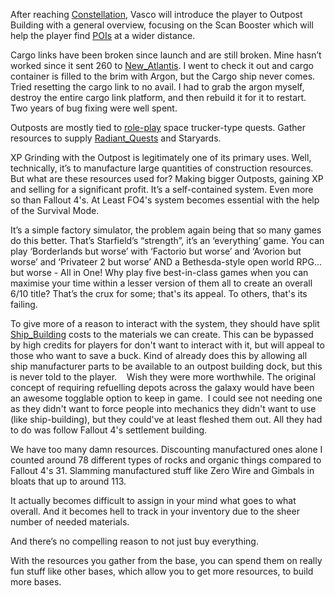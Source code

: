 After reaching [Constellation](../Main_Quest/Constellation.md), Vasco will introduce the player to Outpost Building with a general overview, focusing on the Scan Booster which will help the player find [POIs](..Exploring/Points_of_Interest.md) at a wider distance.

Cargo links have been broken since launch and are still broken. Mine hasn’t worked since it sent 260 to [New_Atlantis](Cities/New_Atlantis.md). I went to check it out and cargo container is filled to the brim with Argon, but the Cargo ship never comes. Tried resetting the cargo link to no avail. I had to grab the argon myself, destroy the entire cargo link platform, and then rebuild it for it to restart. Two years of bug fixing were well spent.

Outposts are mostly tied to [role-play](Role-Playing.md) space trucker-type quests. Gather resources to supply [Radiant_Quests](Radiant_Quests.md) and Staryards.

XP Grinding with the Outpost is legitimately one of its primary uses. Well, technically, it’s to manufacture large quantities of construction resources. 
But what are these resources used for? Making bigger Outposts, gaining XP and selling for a significant profit. It’s a self-contained system. Even more so than Fallout 4's. At Least FO4's system becomes essential with the help of the Survival Mode.

It’s a simple factory simulator, the problem again being that so many games do this better. That’s Starfield’s “strength”, it’s an ‘everything’ game. You can play ‘Borderlands but worse’ with ‘Factorio but worse’ and ‘Avorion but worse’ and ‘Privateer 2 but worse’ AND a Bethesda-style open world RPG… but worse - All in One! 
Why play five best-in-class games when you can maximise your time within a lesser version of them all to create an overall 6/10 title? That’s the crux for some; that's its appeal. To others, that's its failing.

To give more of a reason to interact with the system, they should have split [Ship_Building](Ship_Building.md) costs to the materials we can create. This can be bypassed by high credits for players for don't want to interact with it, but will appeal to those who want to save a buck.
	Kind of already does this by allowing all ship manufacturer parts to be available to an outpost building dock, but this is never told to the player.
 
 Wish they were more worthwhile. The original concept of requiring refuelling depots across the galaxy would have been an awesome togglable option to keep in game.
	 I could see not needing one as they didn't want to force people into mechanics they didn't want to use (like ship-building), but they could've at least fleshed them out. All they had to do was follow Fallout 4's settlement building.

We have too many damn resources. Discounting manufactured ones alone I counted around 78 different types of rocks and organic things compared to Fallout 4's 31. Slamming manufactured stuff like Zero Wire and Gimbals in bloats that up to around 113.

It actually becomes difficult to assign in your mind what goes to what overall. And it becomes hell to track in your inventory due to the sheer number of needed materials.

And there’s no compelling reason to not just buy everything.

With the resources you gather from the base, you can spend them on really fun stuff like other bases, which allow you to get more resources, to build more bases. 
